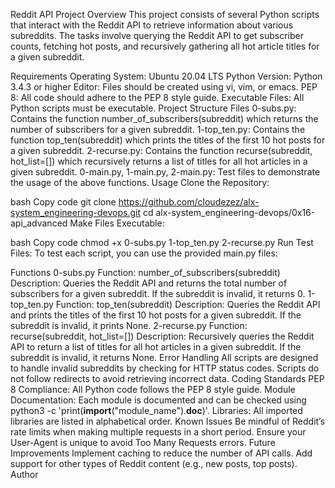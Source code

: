 Reddit API Project
Overview
This project consists of several Python scripts that interact with the Reddit API to retrieve information about various subreddits. The tasks involve querying the Reddit API to get subscriber counts, fetching hot posts, and recursively gathering all hot article titles for a given subreddit.

Requirements
Operating System: Ubuntu 20.04 LTS
Python Version: Python 3.4.3 or higher
Editor: Files should be created using vi, vim, or emacs.
PEP 8: All code should adhere to the PEP 8 style guide.
Executable Files: All Python scripts must be executable.
Project Structure
Files
0-subs.py: Contains the function number_of_subscribers(subreddit) which returns the number of subscribers for a given subreddit.
1-top_ten.py: Contains the function top_ten(subreddit) which prints the titles of the first 10 hot posts for a given subreddit.
2-recurse.py: Contains the function recurse(subreddit, hot_list=[]) which recursively returns a list of titles for all hot articles in a given subreddit.
0-main.py, 1-main.py, 2-main.py: Test files to demonstrate the usage of the above functions.
Usage
Clone the Repository:

bash
Copy code
git clone https://github.com/cloudezez/alx-system_engineering-devops.git
cd alx-system_engineering-devops/0x16-api_advanced
Make Files Executable:

bash
Copy code
chmod +x 0-subs.py 1-top_ten.py 2-recurse.py
Run Test Files:
To test each script, you can use the provided main.py files:

Functions
0-subs.py
Function: number_of_subscribers(subreddit)
Description: Queries the Reddit API and returns the total number of subscribers for a given subreddit. If the subreddit is invalid, it returns 0.
1-top_ten.py
Function: top_ten(subreddit)
Description: Queries the Reddit API and prints the titles of the first 10 hot posts for a given subreddit. If the subreddit is invalid, it prints None.
2-recurse.py
Function: recurse(subreddit, hot_list=[])
Description: Recursively queries the Reddit API to return a list of titles for all hot articles in a given subreddit. If the subreddit is invalid, it returns None.
Error Handling
All scripts are designed to handle invalid subreddits by checking for HTTP status codes.
Scripts do not follow redirects to avoid retrieving incorrect data.
Coding Standards
PEP 8 Compliance: All Python code follows the PEP 8 style guide.
Module Documentation: Each module is documented and can be checked using python3 -c 'print(__import__("module_name").__doc__)'.
Libraries: All imported libraries are listed in alphabetical order.
Known Issues
Be mindful of Reddit’s rate limits when making multiple requests in a short period.
Ensure your User-Agent is unique to avoid Too Many Requests errors.
Future Improvements
Implement caching to reduce the number of API calls.
Add support for other types of Reddit content (e.g., new posts, top posts).
Author








